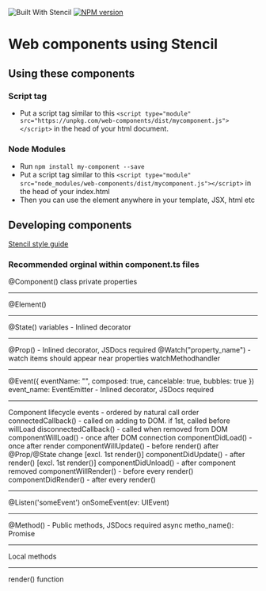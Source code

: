![Built With Stencil](https://img.shields.io/badge/-Built%20With%20Stencil-16161d.svg?logo=data%3Aimage%2Fsvg%2Bxml%3Bbase64%2CPD94bWwgdmVyc2lvbj0iMS4wIiBlbmNvZGluZz0idXRmLTgiPz4KPCEtLSBHZW5lcmF0b3I6IEFkb2JlIElsbHVzdHJhdG9yIDE5LjIuMSwgU1ZHIEV4cG9ydCBQbHVnLUluIC4gU1ZHIFZlcnNpb246IDYuMDAgQnVpbGQgMCkgIC0tPgo8c3ZnIHZlcnNpb249IjEuMSIgaWQ9IkxheWVyXzEiIHhtbG5zPSJodHRwOi8vd3d3LnczLm9yZy8yMDAwL3N2ZyIgeG1sbnM6eGxpbms9Imh0dHA6Ly93d3cudzMub3JnLzE5OTkveGxpbmsiIHg9IjBweCIgeT0iMHB4IgoJIHZpZXdCb3g9IjAgMCA1MTIgNTEyIiBzdHlsZT0iZW5hYmxlLWJhY2tncm91bmQ6bmV3IDAgMCA1MTIgNTEyOyIgeG1sOnNwYWNlPSJwcmVzZXJ2ZSI%2BCjxzdHlsZSB0eXBlPSJ0ZXh0L2NzcyI%2BCgkuc3Qwe2ZpbGw6I0ZGRkZGRjt9Cjwvc3R5bGU%2BCjxwYXRoIGNsYXNzPSJzdDAiIGQ9Ik00MjQuNywzNzMuOWMwLDM3LjYtNTUuMSw2OC42LTkyLjcsNjguNkgxODAuNGMtMzcuOSwwLTkyLjctMzAuNy05Mi43LTY4LjZ2LTMuNmgzMzYuOVYzNzMuOXoiLz4KPHBhdGggY2xhc3M9InN0MCIgZD0iTTQyNC43LDI5Mi4xSDE4MC40Yy0zNy42LDAtOTIuNy0zMS05Mi43LTY4LjZ2LTMuNkgzMzJjMzcuNiwwLDkyLjcsMzEsOTIuNyw2OC42VjI5Mi4xeiIvPgo8cGF0aCBjbGFzcz0ic3QwIiBkPSJNNDI0LjcsMTQxLjdIODcuN3YtMy42YzAtMzcuNiw1NC44LTY4LjYsOTIuNy02OC42SDMzMmMzNy45LDAsOTIuNywzMC43LDkyLjcsNjguNlYxNDEuN3oiLz4KPC9zdmc%2BCg%3D%3D&colorA=16161d&style=flat-square)
[![NPM version](https://img.shields.io/npm/v/@buckneri/web-components.svg?style=flat)](https://www.npmjs.com/package/@buckneri/web-components)

# Web components using Stencil

## Using these components

### Script tag

- Put a script tag similar to this `<script type="module" src="https://unpkg.com/web-components/dist/mycomponent.js"></script>` in the head of your html document.

### Node Modules

- Run `npm install my-component --save`
- Put a script tag similar to this `<script type="module" src="node_modules/web-components/dist/mycomponent.js"></script>` in the head of your index.html
- Then you can use the element anywhere in your template, JSX, html etc

## Developing components

[Stencil style guide](https://stenciljs.com/docs/style-guide)

### Recommended orginal within component.ts files

@Component()
class
private properties
********
@Element()
********
@State() variables - Inlined decorator
********
@Prop() - Inlined decorator, JSDocs required
@Watch("property_name") - watch items should appear near properties
watchMethodhandler
********
@Event({ eventName: "", composed: true, cancelable: true, bubbles: true }) event_name: EventEmitter - Inlined decorator, JSDocs required
********
Component lifecycle events - ordered by natural call order
connectedCallback() - called on adding to DOM. if 1st, called before willLoad
disconnectedCallback() - called when removed from DOM
componentWillLoad() - once after DOM connection
componentDidLoad() - once after render
componentWillUpdate() - before render() after @Prop/@State change [excl. 1st render()]
componentDidUpdate() - after render() [excl. 1st render()]
componentDidUnload() - after component removed
componentWillRender() - before every render()
componentDidRender() - after every render()
********
@Listen('someEvent')
onSomeEvent(ev: UIEvent)
********
@Method() - Public methods, JSDocs required
async metho_name(): Promise<any>
********
Local methods
********
render() function